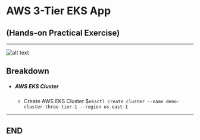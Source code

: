 # AWS 3-Tier EKS App
## (Hands-on Practical Exercise)

---
![alt text](https://private-user-images.githubusercontent.com/151108934/298944060-d03d49d7-7137-4677-94d2-a58f19da3d6a.PNG?jwt=eyJhbGciOiJIUzI1NiIsInR5cCI6IkpXVCJ9.eyJpc3MiOiJnaXRodWIuY29tIiwiYXVkIjoicmF3LmdpdGh1YnVzZXJjb250ZW50LmNvbSIsImtleSI6ImtleTUiLCJleHAiOjE3MDYwMTQxMDUsIm5iZiI6MTcwNjAxMzgwNSwicGF0aCI6Ii8xNTExMDg5MzQvMjk4OTQ0MDYwLWQwM2Q0OWQ3LTcxMzctNDY3Ny05NGQyLWE1OGYxOWRhM2Q2YS5QTkc_WC1BbXotQWxnb3JpdGhtPUFXUzQtSE1BQy1TSEEyNTYmWC1BbXotQ3JlZGVudGlhbD1BS0lBVkNPRFlMU0E1M1BRSzRaQSUyRjIwMjQwMTIzJTJGdXMtZWFzdC0xJTJGczMlMkZhd3M0X3JlcXVlc3QmWC1BbXotRGF0ZT0yMDI0MDEyM1QxMjQzMjVaJlgtQW16LUV4cGlyZXM9MzAwJlgtQW16LVNpZ25hdHVyZT1lZGE5N2U1ZjMwNmY2NmFkNDFjZDBkNTE1YmJjN2U0MWM0MmYzMmZjODU3ZWM0ZGI4NWZhNmIwNzQwNjBiZTY4JlgtQW16LVNpZ25lZEhlYWRlcnM9aG9zdCZhY3Rvcl9pZD0wJmtleV9pZD0wJnJlcG9faWQ9MCJ9.xXPJeCfHWn7YQMSugjg4v0GlD4QDaZshfNVwCIwjGnU)

## Breakdown
- ##### AWS EKS Cluster
    - Create AWS EKS Cluster
    $`eksctl create cluster --name demo-cluster-three-tier-1 --region us-east-1`

---
## END

